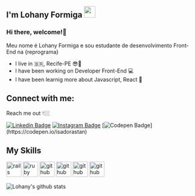 
## I'm Lohany Formiga <img src="https://github.com/TheDudeThatCode/TheDudeThatCode/blob/master/Assets/Mario_Hello_Big.gif" width="30px">
### Hi there, welcome!👋
Meu nome é Lohany Formiga e sou estudante de desenvolvimento Front-End na {reprograma}
- I live in :brazil:, Recife-PE :sunglasses::sunrise:
- I have been working on Developer Front-End :computer:
- I have been learnig more about Javascript, React :sparkling_heart:

## Connect with me:
Reach me out 👇🏼

 [![Linkedin Badge](https://img.shields.io/badge/-LinkedIn-blue?style=flat-square&logo=Linkedin&logoColor=white&link=https://www.linkedin.com/in/isadora-rodrigues-stangarlin-48402b141/)](https://www.linkedin.com/in/isadora-rodrigues-stangarlin-48402b141/)
 [![Instagram Badge](https://img.shields.io/badge/-Instagram-violet?style=flat-square&logo=Instagram&logoColor=white&link=https://www.instagram.com/papodedev/)](https://www.instagram.com/papodedev/) 
 [![Codepen Badge](https://img.shields.io/badge/-Codepen-black?style=flat-square&logo=Codepen&logoColor=white&link=[https://codepen.io/isadorastan](https://codepen.io/isadorastan))](https://codepen.io/isadorastan)

## My Skills
<img src="https://devicon.dev/devicon.git/icons/html5/html5-original.svg" alt="rails" width="40" height="40" style="max-width:100%;"></img>
<img src="https://devicon.dev/devicon.git/icons/css3/css3-original.svg" alt="ruby" width="40" height="40" style="max-width:100%;"></img>
<img src="https://devicon.dev/devicon.git/icons/javascript/javascript-original.svg" alt="github" width="40" height="40" style="max-width:100%;"></img>
<img src="https://devicon.dev/devicon.git/icons/react/react-original-wordmark.svg" alt="github" width="40" height="40" style="max-width:100%;"></img>
<img src="https://devicon.dev/devicon.git/icons/bootstrap/bootstrap-plain.svg" alt="github" width="40" height="40" style="max-width:100%;"></img>
<img src="https://devicon.dev/devicon.git/icons/visualstudio/visualstudio-plain.svg" alt="github" width="40" height="40" style="max-width:100%;"></img>



![Lohany's github stats](https://github-readme-stats.vercel.app/api?username=lohanyformiga&show_icons=true&count_private=true&theme=radical)



<!--
**lohanyformiga** is a ✨ _special_ ✨ repository because its `README.md` (this file) appears on your GitHub profile.

Here are some ideas to get you started:

- 🔭 I’m currently working on ...
- 🌱 I’m currently learning ...
- 👯 I’m looking to collaborate on ...
- 🤔 I’m looking for help with ...
- 💬 Ask me about ...
- 📫 How to reach me: ...
- 😄 Pronouns: ...
- ⚡ Fun fact: ...
-->
